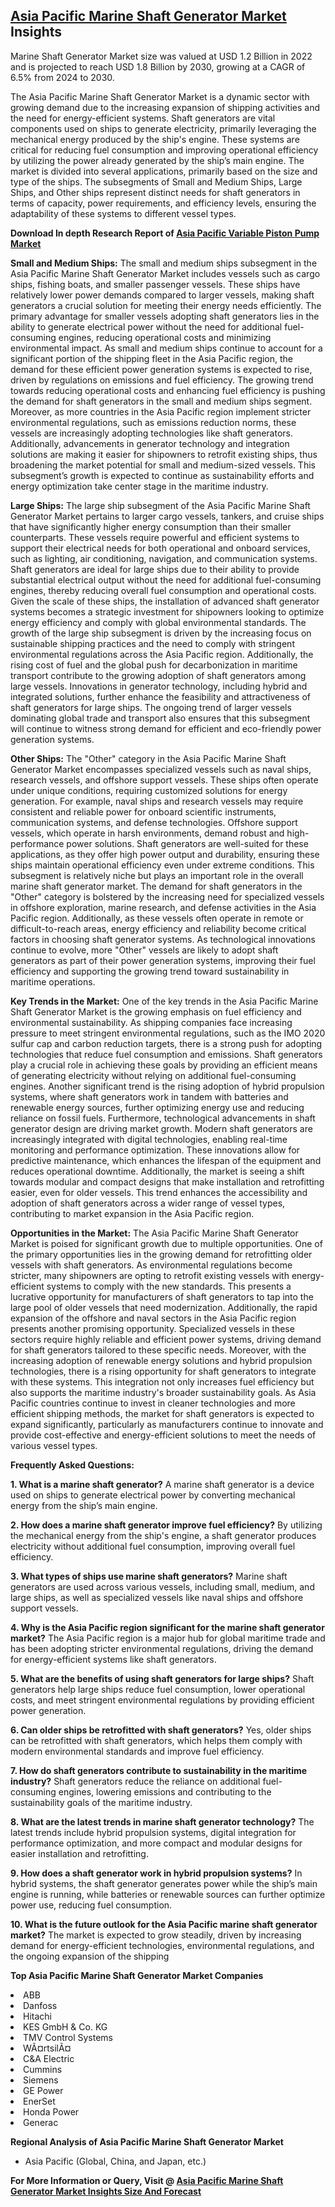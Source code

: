 <h2><a href="https://www.verifiedmarketreports.com/download-sample/?rid=437774&amp;utm_source=Github-Feb&amp;utm_medium=219" target="_blank">Asia Pacific Marine Shaft Generator Market</a> Insights</h2><p>Marine Shaft Generator Market size was valued at USD 1.2 Billion in 2022 and is projected to reach USD 1.8 Billion by 2030, growing at a CAGR of 6.5% from 2024 to 2030.</p><p><p>The Asia Pacific Marine Shaft Generator Market is a dynamic sector with growing demand due to the increasing expansion of shipping activities and the need for energy-efficient systems. Shaft generators are vital components used on ships to generate electricity, primarily leveraging the mechanical energy produced by the ship's engine. These systems are critical for reducing fuel consumption and improving operational efficiency by utilizing the power already generated by the ship’s main engine. The market is divided into several applications, primarily based on the size and type of the ships. The subsegments of Small and Medium Ships, Large Ships, and Other ships represent distinct needs for shaft generators in terms of capacity, power requirements, and efficiency levels, ensuring the adaptability of these systems to different vessel types. <p><strong>Download In depth Research Report of <a href="https://www.verifiedmarketreports.com/download-sample/?rid=236118&amp;utm_source=Pulse-Dec&amp;utm_medium=219" target="_blank">Asia Pacific Variable Piston Pump Market</a></strong></p></p> <p><strong>Small and Medium Ships:</strong> The small and medium ships subsegment in the Asia Pacific Marine Shaft Generator Market includes vessels such as cargo ships, fishing boats, and smaller passenger vessels. These ships have relatively lower power demands compared to larger vessels, making shaft generators a crucial solution for meeting their energy needs efficiently. The primary advantage for smaller vessels adopting shaft generators lies in the ability to generate electrical power without the need for additional fuel-consuming engines, reducing operational costs and minimizing environmental impact. As small and medium ships continue to account for a significant portion of the shipping fleet in the Asia Pacific region, the demand for these efficient power generation systems is expected to rise, driven by regulations on emissions and fuel efficiency. The growing trend towards reducing operational costs and enhancing fuel efficiency is pushing the demand for shaft generators in the small and medium ships segment. Moreover, as more countries in the Asia Pacific region implement stricter environmental regulations, such as emissions reduction norms, these vessels are increasingly adopting technologies like shaft generators. Additionally, advancements in generator technology and integration solutions are making it easier for shipowners to retrofit existing ships, thus broadening the market potential for small and medium-sized vessels. This subsegment’s growth is expected to continue as sustainability efforts and energy optimization take center stage in the maritime industry. </p> <p><strong>Large Ships:</strong> The large ship subsegment of the Asia Pacific Marine Shaft Generator Market pertains to larger cargo vessels, tankers, and cruise ships that have significantly higher energy consumption than their smaller counterparts. These vessels require powerful and efficient systems to support their electrical needs for both operational and onboard services, such as lighting, air conditioning, navigation, and communication systems. Shaft generators are ideal for large ships due to their ability to provide substantial electrical output without the need for additional fuel-consuming engines, thereby reducing overall fuel consumption and operational costs. Given the scale of these ships, the installation of advanced shaft generator systems becomes a strategic investment for shipowners looking to optimize energy efficiency and comply with global environmental standards. The growth of the large ship subsegment is driven by the increasing focus on sustainable shipping practices and the need to comply with stringent environmental regulations across the Asia Pacific region. Additionally, the rising cost of fuel and the global push for decarbonization in maritime transport contribute to the growing adoption of shaft generators among large vessels. Innovations in generator technology, including hybrid and integrated solutions, further enhance the feasibility and attractiveness of shaft generators for large ships. The ongoing trend of larger vessels dominating global trade and transport also ensures that this subsegment will continue to witness strong demand for efficient and eco-friendly power generation systems. </p> <p><strong>Other Ships:</strong> The "Other" category in the Asia Pacific Marine Shaft Generator Market encompasses specialized vessels such as naval ships, research vessels, and offshore support vessels. These ships often operate under unique conditions, requiring customized solutions for energy generation. For example, naval ships and research vessels may require consistent and reliable power for onboard scientific instruments, communication systems, and defense technologies. Offshore support vessels, which operate in harsh environments, demand robust and high-performance power solutions. Shaft generators are well-suited for these applications, as they offer high power output and durability, ensuring these ships maintain operational efficiency even under extreme conditions. This subsegment is relatively niche but plays an important role in the overall marine shaft generator market. The demand for shaft generators in the "Other" category is bolstered by the increasing need for specialized vessels in offshore exploration, marine research, and defense activities in the Asia Pacific region. Additionally, as these vessels often operate in remote or difficult-to-reach areas, energy efficiency and reliability become critical factors in choosing shaft generator systems. As technological innovations continue to evolve, more "Other" vessels are likely to adopt shaft generators as part of their power generation systems, improving their fuel efficiency and supporting the growing trend toward sustainability in maritime operations. </p> <p><strong>Key Trends in the Market:</strong> One of the key trends in the Asia Pacific Marine Shaft Generator Market is the growing emphasis on fuel efficiency and environmental sustainability. As shipping companies face increasing pressure to meet stringent environmental regulations, such as the IMO 2020 sulfur cap and carbon reduction targets, there is a strong push for adopting technologies that reduce fuel consumption and emissions. Shaft generators play a crucial role in achieving these goals by providing an efficient means of generating electricity without relying on additional fuel-consuming engines. Another significant trend is the rising adoption of hybrid propulsion systems, where shaft generators work in tandem with batteries and renewable energy sources, further optimizing energy use and reducing reliance on fossil fuels. Furthermore, technological advancements in shaft generator design are driving market growth. Modern shaft generators are increasingly integrated with digital technologies, enabling real-time monitoring and performance optimization. These innovations allow for predictive maintenance, which enhances the lifespan of the equipment and reduces operational downtime. Additionally, the market is seeing a shift towards modular and compact designs that make installation and retrofitting easier, even for older vessels. This trend enhances the accessibility and adoption of shaft generators across a wider range of vessel types, contributing to market expansion in the Asia Pacific region. </p> <p><strong>Opportunities in the Market:</strong> The Asia Pacific Marine Shaft Generator Market is poised for significant growth due to multiple opportunities. One of the primary opportunities lies in the growing demand for retrofitting older vessels with shaft generators. As environmental regulations become stricter, many shipowners are opting to retrofit existing vessels with energy-efficient systems to comply with the new standards. This presents a lucrative opportunity for manufacturers of shaft generators to tap into the large pool of older vessels that need modernization. Additionally, the rapid expansion of the offshore and naval sectors in the Asia Pacific region presents another promising opportunity. Specialized vessels in these sectors require highly reliable and efficient power systems, driving demand for shaft generators tailored to these specific needs. Moreover, with the increasing adoption of renewable energy solutions and hybrid propulsion technologies, there is a rising opportunity for shaft generators to integrate with these systems. This integration not only increases fuel efficiency but also supports the maritime industry's broader sustainability goals. As Asia Pacific countries continue to invest in cleaner technologies and more efficient shipping methods, the market for shaft generators is expected to expand significantly, particularly as manufacturers continue to innovate and provide cost-effective and energy-efficient solutions to meet the needs of various vessel types. </p> <p><strong>Frequently Asked Questions:</strong></p> <p><strong>1. What is a marine shaft generator?</strong> A marine shaft generator is a device used on ships to generate electrical power by converting mechanical energy from the ship’s main engine. </p> <p><strong>2. How does a marine shaft generator improve fuel efficiency?</strong> By utilizing the mechanical energy from the ship's engine, a shaft generator produces electricity without additional fuel consumption, improving overall fuel efficiency.</p> <p><strong>3. What types of ships use marine shaft generators?</strong> Marine shaft generators are used across various vessels, including small, medium, and large ships, as well as specialized vessels like naval ships and offshore support vessels.</p> <p><strong>4. Why is the Asia Pacific region significant for the marine shaft generator market?</strong> The Asia Pacific region is a major hub for global maritime trade and has been adopting stricter environmental regulations, driving the demand for energy-efficient systems like shaft generators. </p> <p><strong>5. What are the benefits of using shaft generators for large ships?</strong> Shaft generators help large ships reduce fuel consumption, lower operational costs, and meet stringent environmental regulations by providing efficient power generation. </p> <p><strong>6. Can older ships be retrofitted with shaft generators?</strong> Yes, older ships can be retrofitted with shaft generators, which helps them comply with modern environmental standards and improve fuel efficiency.</p> <p><strong>7. How do shaft generators contribute to sustainability in the maritime industry?</strong> Shaft generators reduce the reliance on additional fuel-consuming engines, lowering emissions and contributing to the sustainability goals of the maritime industry.</p> <p><strong>8. What are the latest trends in marine shaft generator technology?</strong> The latest trends include hybrid propulsion systems, digital integration for performance optimization, and more compact and modular designs for easier installation and retrofitting. </p> <p><strong>9. How does a shaft generator work in hybrid propulsion systems?</strong> In hybrid systems, the shaft generator generates power while the ship’s main engine is running, while batteries or renewable sources can further optimize power use, reducing fuel consumption.</p> <p><strong>10. What is the future outlook for the Asia Pacific marine shaft generator market?</strong> The market is expected to grow steadily, driven by increasing demand for energy-efficient technologies, environmental regulations, and the ongoing expansion of the shipping</p><p><strong>Top Asia Pacific Marine Shaft Generator Market Companies</strong></p><div data-test-id=""><p><li>ABB</li><li> Danfoss</li><li> Hitachi</li><li> KES GmbH & Co. KG</li><li> TMV Control Systems</li><li> WÃ¤rtsilÃ¤</li><li> C&A Electric</li><li> Cummins</li><li> Siemens</li><li> GE Power</li><li> EnerSet</li><li> Honda Power</li><li> Generac</li></p><div><strong>Regional Analysis of&nbsp;Asia Pacific Marine Shaft Generator Market</strong></div><ul><li dir="ltr"><p dir="ltr">Asia Pacific (Global, China, and Japan, etc.)</p></li></ul><p><strong>For More Information or Query, Visit @&nbsp;</strong><strong><a href="https://www.verifiedmarketreports.com/product/marine-shaft-generator-market/?utm_source=Github-Feb&amp;utm_medium=219" target="_blank">Asia Pacific Marine Shaft Generator Market Insights Size And Forecast</a></strong></p></div><h2>&nbsp;</h2><div data-test-id="">&nbsp;</div>
